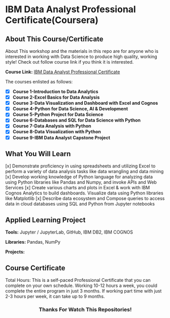 # <a href="https://github.com/bdfd"></a> IBM Data Analyst Professional Certificate(Coursera)

## About This Course/Certificate

About This workshop and the materials in this repo are for anyone who is interested in working with Data Science to produce high quality, working style! Check out follow course link if you think it is interested.

**Course Link:** [IBM Data Analyst Professional Certificate](https://www.coursera.org/professional-certificates/ibm-data-analyst)

The courses enlisted as follows:

- [x] **Course 1-Introduction to Data Analytics**
- [x] **Course 2-Excel Basics for Data Analysis**
- [x] **Course 3-Data Visualization and Dashboard with Excel and Cognos**
- [x] **Course 4-Python for Data Science, AI & Development**
- [x] **Course 5-Python Project for Data Science**
- [x] **Course 6-Databases and SQL for Data Science with Python**
- [x] **Course 7-Data Analysis with Python**
- [x] **Course 8-Data Visualization with Python**
- [x] **Course 9-IBM Data Analyst Capstone Project**

## What You Will Learn

[x] Demonstrate proficiency in using spreadsheets and utilizing Excel to perform a variety of data analysis tasks like data wrangling and data mining
[x] Develop working knowledge of Python language for analyzing data using Python libraries like Pandas and Numpy, and invoke APIs and Web Services
[x] Create various charts and plots in Excel & work with IBM Cognos Analytics to build dashboards. Visualize data using Python libraries like Matplotlib
[x] Describe data ecosystem and Compose queries to access data in cloud databases using SQL and Python from Jupyter notebooks

## Applied Learning Project

**Tools:** Jupyter / JupyterLab, GitHub, IBM DB2, IBM COGNOS

**Libraries:** Pandas, NumPy

**Projects:** 

## Course Certificate

Total Hours: This is a self-paced Professional Certificate that you can complete on your own schedule. Working 10-12 hours a week, you could complete the entire program in just 3 months. If working part time with just 2-3 hours per week, it can take up to 9 months.

<div align="center">

### Thanks For Watch This Repositories!
